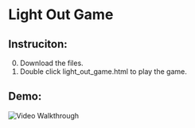 # Light Out Game

Instruciton:
------------

0.  Download the files.
0.  Double click light_out_game.html to play the game.


Demo:
------------
![Video Walkthrough](demo.gif)